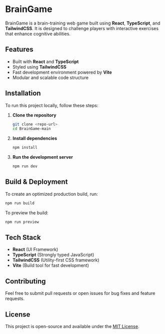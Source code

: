 # BrainGame

BrainGame is a brain-training web game built using **React**, **TypeScript**, and **TailwindCSS**. It is designed to challenge players with interactive exercises that enhance cognitive abilities.

## Features
- Built with **React** and **TypeScript**
- Styled using **TailwindCSS**
- Fast development environment powered by **Vite**
- Modular and scalable code structure

## Installation
To run this project locally, follow these steps:

1. **Clone the repository**
   ```sh
   git clone <repo-url>
   cd BrainGame-main
   ```

2. **Install dependencies**
   ```sh
   npm install
   ```

3. **Run the development server**
   ```sh
   npm run dev
   ```

## Build & Deployment
To create an optimized production build, run:
```sh
npm run build
```

To preview the build:
```sh
npm run preview
```

## Tech Stack
- **React** (UI Framework)
- **TypeScript** (Strongly typed JavaScript)
- **TailwindCSS** (Utility-first CSS framework)
- **Vite** (Build tool for fast development)

## Contributing
Feel free to submit pull requests or open issues for bug fixes and feature requests.

## License
This project is open-source and available under the [MIT License](LICENSE).

